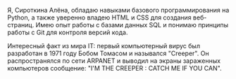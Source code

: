 Я, Сироткина Алёна, обладаю навыками базового программирования на Python, а также уверенно владею HTML и CSS для создания веб-страниц. Имею опыт работы с базами данных SQL и понимаю принципы работы с Git для контроля версий кода.

Интересный факт из мира IT: первый компьютерный вирус был разработан в 1971 году Бобом Томасом и назывался "Creeper". Он распространялся по сети ARPANET и выводил на экраны зараженных компьютеров сообщение: "I'M THE CREEPER : CATCH ME IF YOU CAN".